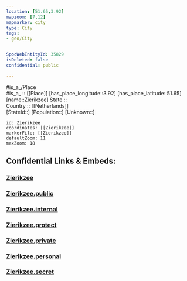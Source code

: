 ```yaml
---
location: [51.65,3.92] 
mapzoom: [7,12] 
mapmarker: city 
type: City
tags:
- geo/City


SpocWebEntityId: 35829
isDeleted: false
confidential: public

---
```

#is_a_/Place  
#is_a_ :: [[Place]] 
[has_place_longitude::3.92] 
[has_place_latitude::51.65] 
[name::Zierikzee] 
State ::  
Country :: [[Netherlands]]  
[StateId::] 
[Population::] 
[Unknown::] 


```leaflet
id: Zierikzee
coordinates: [[Zierikzee]] 
markerFile: [[Zierikzee]] 
defaultZoom: 11 
maxZoom: 18
```


## Confidential Links & Embeds: 

### [Zierikzee](/_Standards/Earth/Continent/Europe/Europe~West/Netherlands/Provinces~Netherlands/Zeeland/City/Zierikzee.md) 

### [Zierikzee.public](/_public/Earth/Continent/Europe/Europe~West/Netherlands/Provinces~Netherlands/Zeeland/City/Zierikzee.public.md) 

### [Zierikzee.internal](/_internal/Earth/Continent/Europe/Europe~West/Netherlands/Provinces~Netherlands/Zeeland/City/Zierikzee.internal.md) 

### [Zierikzee.protect](/_protect/Earth/Continent/Europe/Europe~West/Netherlands/Provinces~Netherlands/Zeeland/City/Zierikzee.protect.md) 

### [Zierikzee.private](/_private/Earth/Continent/Europe/Europe~West/Netherlands/Provinces~Netherlands/Zeeland/City/Zierikzee.private.md) 

### [Zierikzee.personal](/_personal/Earth/Continent/Europe/Europe~West/Netherlands/Provinces~Netherlands/Zeeland/City/Zierikzee.personal.md) 

### [Zierikzee.secret](/_secret/Earth/Continent/Europe/Europe~West/Netherlands/Provinces~Netherlands/Zeeland/City/Zierikzee.secret.md)

